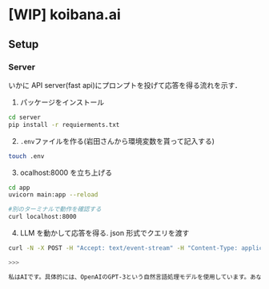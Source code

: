 # [WIP] koibana.ai

## Setup

### Server

いかに API server(fast api)にプロンプトを投げて応答を得る流れを示す．

1. パッケージをインストール

```sh
cd server
pip install -r requierments.txt
```

2.  `.env`ファイルを作る(岩田さんから環境変数を貰って記入する)

```sh
touch .env
```

3. ocalhost:8000 を立ち上げる

```sh
cd app
uvicorn main:app --reload

#別のターミナルで動作を確認する
curl localhost:8000
```

4.  LLM を動かして応答を得る. json 形式でクエリを渡す

```sh
curl -N -X POST -H "Accept: text/event-stream" -H "Content-Type: application/json" -d '{"query": "あなたは誰ですか？？"}' http://localhost:8000/chat

>>>

私はAIです。具体的には、OpenAIのGPT-3という自然言語処理モデルを使用しています。あなたのお役に立てることがあれば、何でもおっしゃってください。%
```

<!-- # curl -N -X POST \ ─╯
# -H "Accept: text/event-stream" -H "Content-Type: application/json" \
# -d '{"query": "あなたは誰ですか？？"}' \
# http://localhost:8000/chat -->
